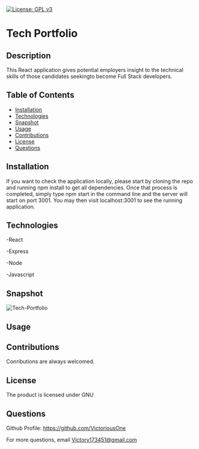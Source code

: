 [![License: GPL v3](https://img.shields.io/badge/License-GPLv3-blue.svg)](https://www.gnu.org/licenses/gpl-3.0)

# Tech Portfolio

## Description
This React application gives potential employers insight to the technical skills of those candidates
seekingto become Full Stack developers.

## Table of Contents
* [Installation](#installation)
* [Technologies](#technologies)
* [Snapshot](#snapshot)
* [Usage](#usage)
* [Contributions](#contributions)
* [License](#license)
* [Questions](#questions)

## Installation
If you want to check the application locally, please start by cloning the repo and running npm install to get all dependencies. Once that process is completed, simply type npm start in the command line and the server will start on port 3001. You may then visit localhost:3001 to see the running application.

 
## Technologies
-React

-Express

-Node

-Javascript

## Snapshot
![Tech-Portfolio](https://user-images.githubusercontent.com/71474934/165370291-74fafb36-17f0-4ebb-8c39-18d3620d3b95.jpg)

## Usage


## Contributions
Conributions are always welcomed.

## License
The product is licensed under GNU

## Questions
Github Profile: https://github.com/VictoriousOne

For more questions, email Victory173451@gmail.com
